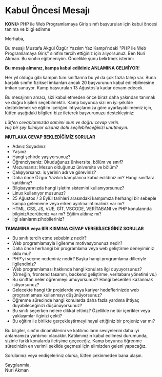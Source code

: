 # Kabul Öncesi Mesajı

**KONU:** PHP ile Web Programlamaya Giriş sınıfı başvuruları için kabul öncesi tanıma ve bilgi edinme

Merhaba,

Bu mesajı Mustafa Akgül Özgür Yazılım Yaz Kampı'ndaki "PHP ile Web Programlamaya Giriş" sınıfını tercih ettiğiniz için alıyorsunuz. Ben Nuri Akman. Bu sınıfın eğitmeniyim. Öncelikle şunu belirtmek isterim:

**Bu mesajı almanız, kampa kabul edildiniz ANLAMINA GELMİYOR!**

Her yıl olduğu gibi kampın tüm sınıflarına bu yıl da çok fazla talep var. Buna karşılık sınıfın fiziksel imkanları ancak 20 başvurunun kabul edilebilmesine imkan sunuyor. Kamp başvuruları 13 Ağustos'a kadar devam edecek.

Bu mesajımın amacı, sizi kabul etmeden önce biraz daha yakından tanımak ve doğru kişileri seçebilmektir. Kamp boyunca sizi en iyi şekilde desteklemek ve eğitim içeriğini ihtiyaçlarınıza göre uyarlayabilmemiz için, lütfen aşağıdaki bilgileri bize ileterek başvurunuzu destekleyiniz:

_Lütfen cevaplarınızda samimi olun ve doğru cevap verin.<br>
Hiç bir şey bilmiyor olsanız dahi seçilebileceğinizi unutmayın._

**MUTLAKA CEVAP BEKLEDİĞİMİZ SORULAR**
- Adınız Soyadınız
- Yaşınız
- Hangi şehirde yaşıyorsunuz?
- Öğrenciyseniz: Okuduğunuz üniversite, bölüm ve sınıf?
- Mezunsanız: Mezun olduğunuz üniversite ve bölüm?
- Çalışıyorsanız: iş yerinin adı ve göreviniz?
- Daha önce Özgür Yazılım kamplarına kabul edildiniz mi? Hangi sınıflara katıldınız?
- Bilgisayarınızda hangi işletim sistemini kullanıyorsunuz?
- Linux kullanıyor musunuz?
- 25 Ağustos / 3 Eylül tarihleri arasındaki kampımıza herhangi bir sebeple kampa gelememe veya erken ayrılma ihtimaliniz var mı?
- HTML, CSS, JS, VUE, GİT, VSCODE, VERİTABANI ve PHP konularında bilginiz/tecrübeniz var mı? Eğitim aldınız mı?
- İlgi alanlarınız/hobileriniz?

**TAMAMINA veya BİR KISMINA CEVAP VEREBİLECEĞİNİZ SORULAR**
- Bu sınıfı tercih etme sebebiniz nedir?
- Web programlamayla ilgilenme motivasyonunuz nedir?
- Daha önce herhangi bir programlama veya web geliştirme deneyiminiz oldu mu?
- PHP'yi seçme nedeniniz nedir? Başka hangi programlama dilleriyle ilgilendiniz?
- Web programlaması hakkında hangi konulara ilgi duyuyorsunuz? (Örneğin, frontend tasarımı, backend geliştirme, veritabanı yönetimi vs.)
- Bu sınıftan neler öğrenmeyi umuyorsunuz? Hangi becerileri kazanmak istiyorsunuz?
- Gelecekte hangi tür projelerde veya kariyer hedeflerinizde web programlaması kullanmayı düşünüyorsunuz?
- Öğrenme sürecinde hangi konularda daha fazla yardıma ihtiyaç duyabileceğinizi düşünüyorsunuz?
- Bu sınıfı seçerken nelere dikkat ettiniz? Özellikle ne tür içerikler veya yaklaşımlar ilginizi çekti?
- Bu eğitim ile birlikte gerçekleştirmeyi hayal ettiğiniz bir projeniz var mı?

Bu bilgiler, sınıfın dinamiklerini ve katılımcıların seviyelerini daha iyi anlamamıza yardımcı olacaktır. Katılımınızın kabul edilmesi durumunda, sizinle farklı konularda iletişime geçeceğiz. Kamp boyunca öğrenme sürecinizin en verimli şekilde geçmesi için elimizden geleni yapacağız.

Sorularınız veya endişeleriniz olursa, lütfen çekinmeden bana ulaşın.

Saygılarımla,<br>
Nuri Akman
